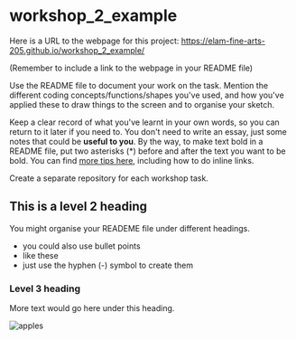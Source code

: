 # workshop_2_example

Here is a URL to the webpage for this project: https://elam-fine-arts-205.github.io/workshop_2_example/

(Remember to include a link to the webpage in your README file)

Use the README file to document your work on the task. Mention the different coding concepts/functions/shapes you've used, and how you've applied these to draw things to the screen and to organise your sketch.

Keep a clear record of what you've learnt in your own words, so you can return to it later if you need to. You don't need to write an essay, just some notes that could be **useful to you**. By the way, to make text bold in a README file, put two asterisks (*) before and after the text you want to be bold. You can find [more tips here](https://docs.github.com/en/get-started/writing-on-github/getting-started-with-writing-and-formatting-on-github/basic-writing-and-formatting-syntax), including how to do inline links.

Create a separate repository for each workshop task.

## This is a level 2 heading

You might organise your READEME file under different headings.

- you could also use bullet points
- like these
- just use the hyphen (-) symbol to create them

### Level 3 heading

More text would go here under this heading.

![apples](https://github.com/Elam-Fine-Arts-205/workshop_2_example/assets/156630095/023861b5-e595-47e7-b3da-32d3fda29aba)
